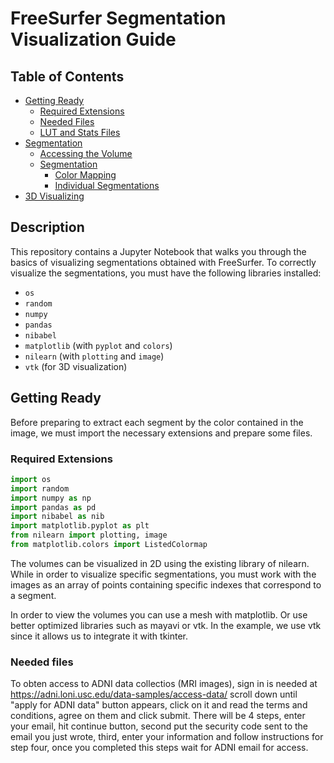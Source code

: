 # FreeSurfer Segmentation Visualization Guide

## Table of Contents 
* [Getting Ready](#getting-ready)
  * [Required Extensions](#required-extensions)
  * [Needed Files](#needed-files)
  * [LUT and Stats Files](#lut-and-stats-files)
* [Segmentation](#segmentation)
  * [Accessing the Volume](#accessing-the-volume)
  * [Segmentation](#segmentation-steps)
    * [Color Mapping](#color-mapping)
    * [Individual Segmentations](#individual-segmentations)
* [3D Visualizing](#3d-visualizing)

## Description

This repository contains a Jupyter Notebook that walks you through the basics of visualizing segmentations obtained with FreeSurfer. To correctly visualize the segmentations, you must have the following libraries installed:

* `os`
* `random`
* `numpy`
* `pandas`
* `nibabel`
* `matplotlib` (with `pyplot` and `colors`)
* `nilearn` (with `plotting` and `image`)
* `vtk` (for 3D visualization)

## Getting Ready <a class="anchor" id="getting-ready"></a>

Before preparing to extract each segment by the color contained in the image, we must import the necessary extensions and prepare some files.

### Required Extensions <a class="anchor" id="required-extensions"></a>

```python
import os
import random
import numpy as np
import pandas as pd
import nibabel as nib
import matplotlib.pyplot as plt
from nilearn import plotting, image
from matplotlib.colors import ListedColormap
```

The volumes can be visualized in 2D using the existing library of nilearn. While in order to visualize specific segmentations, you must work with the images as an array of points containing specific indexes that correspond to a segment.

In order to view the volumes you can use a mesh with matplotlib. Or use better optimized libraries such as mayavi or vtk. In the example, we use vtk since it allows us to integrate it with tkinter.

### Needed files <a class="anchor" id="needed-files"></a>

To obten access to ADNI data collectios (MRI images), sign in is needed at https://adni.loni.usc.edu/data-samples/access-data/ 
scroll down until "apply for ADNI data" button appears, click on it and read the terms and conditions, agree on them and click submit. There will be 4 steps, enter your email, hit continue button, second put the security code sent to the email you just wrote, third, enter your information and follow instructions for step four, once you completed this steps wait for ADNI email for access.

